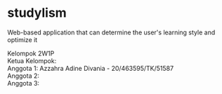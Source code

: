 # studylism
Web-based application that can determine the user's learning style and optimize it

Kelompok 2W1P\
Ketua Kelompok:\
Anggota 1: Azzahra Adine Divania - 20/463595/TK/51587\
Anggota 2:\
Anggota 3:
